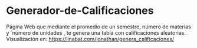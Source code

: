 # Generador-de-Calificaciones
Página Web que mediante el promedio de un semestre, número de materias y ´número de unidades , te genera una tabla con calificaciones aleatorias.  
Visualización en: https://linabat.com/jonathan/genera_calificaciones/ 

